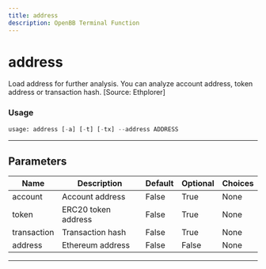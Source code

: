 ```yaml
---
title: address
description: OpenBB Terminal Function
---
```


# address

Load address for further analysis. You can analyze account address, token address or transaction hash. [Source: Ethplorer]
### Usage 
```python
usage: address [-a] [-t] [-tx] --address ADDRESS
```
---
## Parameters
| Name | Description | Default | Optional | Choices |
| ---- | ----------- | ------- | -------- | ------- |
| account | Account address | False | True | None |
| token | ERC20 token address | False | True | None |
| transaction | Transaction hash | False | True | None |
| address | Ethereum address | False | False | None |
---
